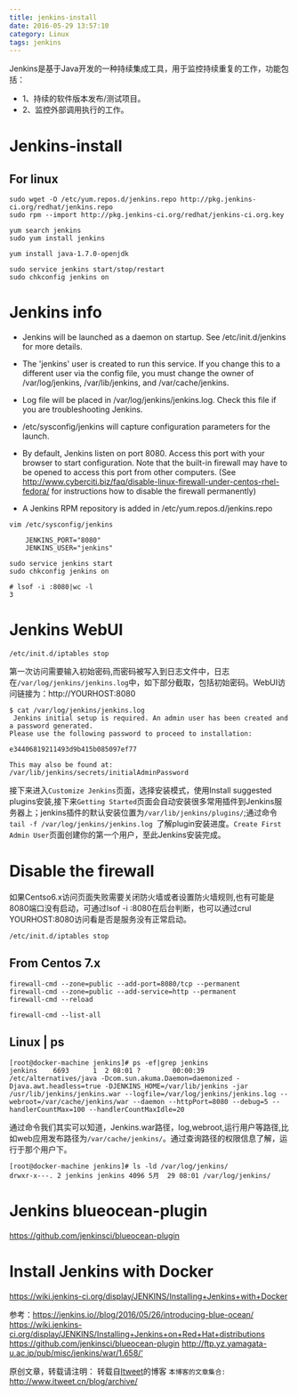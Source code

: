 ```yaml
---
title: jenkins-install
date: 2016-05-29 13:57:10
category: Linux
tags: jenkins
---
```

Jenkins是基于Java开发的一种持续集成工具，用于监控持续重复的工作，功能包括：
 + 1、持续的软件版本发布/测试项目。
 + 2、监控外部调用执行的工作。

# Jenkins-install
## For linux
```
sudo wget -O /etc/yum.repos.d/jenkins.repo http://pkg.jenkins-ci.org/redhat/jenkins.repo
sudo rpm --import http://pkg.jenkins-ci.org/redhat/jenkins-ci.org.key

yum search jenkins
sudo yum install jenkins

yum install java-1.7.0-openjdk

sudo service jenkins start/stop/restart
sudo chkconfig jenkins on
```

# Jenkins info
* Jenkins will be launched as a daemon on startup. See /etc/init.d/jenkins for more details.

* The 'jenkins' user is created to run this service. If you change this to a different user via the config file, you must change the owner of /var/log/jenkins, /var/lib/jenkins, and /var/cache/jenkins.

* Log file will be placed in /var/log/jenkins/jenkins.log. Check this file if you are troubleshooting Jenkins.

* /etc/sysconfig/jenkins will capture configuration parameters for the launch.

* By default, Jenkins listen on port 8080. Access this port with your browser to start configuration.  Note that the built-in firewall may have to be opened to access this port from other computers.  (See http://www.cyberciti.biz/faq/disable-linux-firewall-under-centos-rhel-fedora/ for instructions how to disable the firewall permanently)

* A Jenkins RPM repository is added in /etc/yum.repos.d/jenkins.repo
```
vim /etc/sysconfig/jenkins 

    JENKINS_PORT="8080"
    JENKINS_USER="jenkins"

sudo service jenkins start
sudo chkconfig jenkins on

# lsof -i :8080|wc -l
3
```

# Jenkins WebUI
```
/etc/init.d/iptables stop
```

第一次访问需要输入初始密码,而密码被写入到日志文件中，日志在`/var/log/jenkins/jenkins.log`中，如下部分截取，包括初始密码。WebUI访问链接为：http://YOURHOST:8080

```
$ cat /var/log/jenkins/jenkins.log 
 Jenkins initial setup is required. An admin user has been created and a password generated.
Please use the following password to proceed to installation:

e34406819211493d9b415b085097ef77

This may also be found at: /var/lib/jenkins/secrets/initialAdminPassword
```

接下来进入`Customize Jenkins`页面，选择安装模式，使用Install suggested plugins安装,接下来`Getting Started`页面会自动安装很多常用插件到Jenkins服务器上；jenkins插件的默认安装位置为`/var/lib/jenkins/plugins/`;通过命令`tail -f /var/log/jenkins/jenkins.log `了解plugin安装进度。`Create First Admin User`页面创建你的第一个用户，至此Jenkins安装完成。

# Disable the firewall
  如果Centso6.x访问页面失败需要关闭防火墙或者设置防火墙规则,也有可能是8080端口没有启动，可通过lsof -i :8080在后台判断，也可以通过crul YOURHOST:8080访问看是否是服务没有正常启动。
  ```
  /etc/init.d/iptables stop
  ```

## From Centos 7.x
```
firewall-cmd --zone=public --add-port=8080/tcp --permanent
firewall-cmd --zone=public --add-service=http --permanent
firewall-cmd --reload

firewall-cmd --list-all
```

## Linux | ps
```
[root@docker-machine jenkins]# ps -ef|grep jenkins
jenkins    6693      1  2 08:01 ?        00:00:39 /etc/alternatives/java -Dcom.sun.akuma.Daemon=daemonized -Djava.awt.headless=true -DJENKINS_HOME=/var/lib/jenkins -jar /usr/lib/jenkins/jenkins.war --logfile=/var/log/jenkins/jenkins.log --webroot=/var/cache/jenkins/war --daemon --httpPort=8080 --debug=5 --handlerCountMax=100 --handlerCountMaxIdle=20
```

通过命令我们其实可以知道，Jenkins.war路径，log,webroot,运行用户等路径,比如web应用发布路径为`/var/cache/jenkins/`。通过查询路径的权限信息了解，运行于那个用户下。

```
[root@docker-machine jenkins]# ls -ld /var/log/jenkins/
drwxr-x---. 2 jenkins jenkins 4096 5月  29 08:01 /var/log/jenkins/
```

# Jenkins blueocean-plugin
  https://github.com/jenkinsci/blueocean-plugin

# Install Jenkins with Docker
  https://wiki.jenkins-ci.org/display/JENKINS/Installing+Jenkins+with+Docker

参考：https://jenkins.io//blog/2016/05/26/introducing-blue-ocean/
    https://wiki.jenkins-ci.org/display/JENKINS/Installing+Jenkins+on+Red+Hat+distributions
    https://github.com/jenkinsci/blueocean-plugin
    http://ftp.yz.yamagata-u.ac.jp/pub/misc/jenkins/war/1.658/‘
    

原创文章，转载请注明： 转载自[Itweet](http://www.itweet.cn)的博客
`本博客的文章集合:` http://www.itweet.cn/blog/archive/